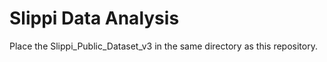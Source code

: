 <h1> Slippi Data Analysis </h1>

Place the Slippi_Public_Dataset_v3 in the same directory as this repository.
